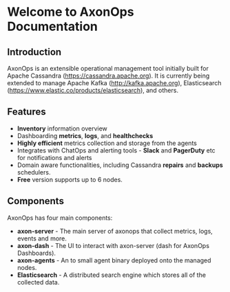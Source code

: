# Welcome to AxonOps Documentation

## Introduction

AxonOps is an extensible operational management tool initially built for Apache Cassandra (https://cassandra.apache.org). It is currently being extended to manage Apache Kafka (http://kafka.apache.org), Elasticsearch (https://www.elastic.co/products/elasticsearch), and others.

## Features

* **Inventory** information overview
* Dashboarding **metrics**, **logs**, and **healthchecks**
* **Highly efficient** metrics collection and storage from the agents
* Integrates with ChatOps and alerting tools - **Slack** and **PagerDuty** etc for notifications and alerts
* Domain aware functionalities, including Cassandra **repairs** and **backups** schedulers.
* **Free** version supports up to 6 nodes.

## Components 

AxonOps has four main components:

* **axon-server** - The main server of axonops that collect metrics, logs, events and more.
* **axon-dash** - The UI to interact with axon-server (dash for AxonOps Dashboards).
* **axon-agents** - An to small agent binary deployed onto the managed nodes.
* **Elasticsearch** - A distributed search engine which stores all of the collected data.


